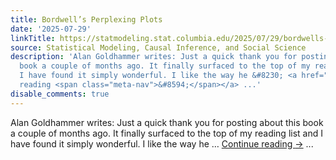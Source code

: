 ```yaml
---
title: Bordwell’s Perplexing Plots
date: '2025-07-29'
linkTitle: https://statmodeling.stat.columbia.edu/2025/07/29/bordwells-perplexing-plots/
source: Statistical Modeling, Causal Inference, and Social Science
description: 'Alan Goldhammer writes: Just a quick thank you for posting about this
  book a couple of months ago. It finally surfaced to the top of my reading list and
  I have found it simply wonderful. I like the way he &#8230; <a href="https://statmodeling.stat.columbia.edu/2025/07/29/bordwells-perplexing-plots/">Continue
  reading <span class="meta-nav">&#8594;</span></a> ...'
disable_comments: true
---
```

Alan Goldhammer writes: Just a quick thank you for posting about this book a couple of months ago. It finally surfaced to the top of my reading list and I have found it simply wonderful. I like the way he &#8230; <a href="https://statmodeling.stat.columbia.edu/2025/07/29/bordwells-perplexing-plots/">Continue reading <span class="meta-nav">&#8594;</span></a> ...